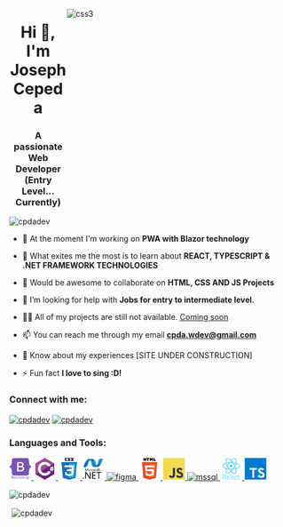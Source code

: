 

<img align="right" width="400" height="400" src="https://github.com/cpdadev/image/blob/main/development-gbceec08d6_640.png" alt="css3" /> </a>
<h1 align="center">Hi 👋, I'm Joseph Cepeda</h1>
<h3 align="center">A passionate Web Developer (Entry Level... Currently)</h3>


<p align="left"> <img src="https://komarev.com/ghpvc/?username=cpdadev&label=Profile%20views&color=0e75b6&style=flat" alt="cpdadev" /> </p>

- 🔭 At the moment I'm working on **PWA with Blazor technology**

- 🌱 What exites me the most is to learn about **REACT, TYPESCRIPT & .NET FRAMEWORK TECHNOLOGIES**

- 👯 Would be awesome to collaborate on **HTML, CSS AND JS Projects**

- 🤝 I’m looking for help with **Jobs for entry to intermediate level.**

- 👨‍💻 All of my projects are still not available. [Coming soon](--)

- 📫 You can reach me through my email **cpda.wdev@gmail.com**

- 📄 Know about my experiences [SITE UNDER CONSTRUCTION]

- ⚡ Fun fact **I love to sing :D!**

<h3 align="left">Connect with me:</h3>
<p align="left">
<a href="https://linkedin.com/in/cpdadev" target="blank"><img align="center" src="https://raw.githubusercontent.com/rahuldkjain/github-profile-readme-generator/master/src/images/icons/Social/linked-in-alt.svg" alt="cpdadev" height="30" width="40" /></a>
<a href="https://instagram.com/cpdadev" target="blank"><img align="center" src="https://raw.githubusercontent.com/rahuldkjain/github-profile-readme-generator/master/src/images/icons/Social/instagram.svg" alt="cpdadev" height="30" width="40" /></a>
</p>

<h3 align="left">Languages and Tools:</h3>
<p align="left"> <a href="https://getbootstrap.com" target="_blank" rel="noreferrer"> <img src="https://raw.githubusercontent.com/devicons/devicon/master/icons/bootstrap/bootstrap-plain-wordmark.svg" alt="bootstrap" width="40" height="40"/> </a> <a href="https://www.w3schools.com/cs/" target="_blank" rel="noreferrer"> <img src="https://raw.githubusercontent.com/devicons/devicon/master/icons/csharp/csharp-original.svg" alt="csharp" width="40" height="40"/> </a> <a href="https://www.w3schools.com/css/" target="_blank" rel="noreferrer"> <img src="https://raw.githubusercontent.com/devicons/devicon/master/icons/css3/css3-original-wordmark.svg" alt="css3" width="40" height="40"/> </a> <a href="https://dotnet.microsoft.com/" target="_blank" rel="noreferrer"> <img src="https://raw.githubusercontent.com/devicons/devicon/master/icons/dot-net/dot-net-original-wordmark.svg" alt="dotnet" width="40" height="40"/> </a> <a href="https://www.figma.com/" target="_blank" rel="noreferrer"> <img src="https://www.vectorlogo.zone/logos/figma/figma-icon.svg" alt="figma" width="40" height="40"/> </a> <a href="https://www.w3.org/html/" target="_blank" rel="noreferrer"> <img src="https://raw.githubusercontent.com/devicons/devicon/master/icons/html5/html5-original-wordmark.svg" alt="html5" width="40" height="40"/> </a> <a href="https://developer.mozilla.org/en-US/docs/Web/JavaScript" target="_blank" rel="noreferrer"> <img src="https://raw.githubusercontent.com/devicons/devicon/master/icons/javascript/javascript-original.svg" alt="javascript" width="40" height="40"/> </a> <a href="https://www.microsoft.com/en-us/sql-server" target="_blank" rel="noreferrer"> <img src="https://www.svgrepo.com/show/303229/microsoft-sql-server-logo.svg" alt="mssql" width="40" height="40"/> </a> <a href="https://reactjs.org/" target="_blank" rel="noreferrer"> <img src="https://raw.githubusercontent.com/devicons/devicon/master/icons/react/react-original-wordmark.svg" alt="react" width="40" height="40"/> </a> <a href="https://www.typescriptlang.org/" target="_blank" rel="noreferrer"> <img src="https://raw.githubusercontent.com/devicons/devicon/master/icons/typescript/typescript-original.svg" alt="typescript" width="40" height="40"/> </a> </p>

<p><img align="center" src="https://github-readme-stats.vercel.app/api/top-langs?username=cpdadev&show_icons=true&locale=en&layout=compact" alt="cpdadev" /></p>

<p>&nbsp;<img align="center" src="https://github-readme-stats.vercel.app/api?username=cpdadev&show_icons=true&locale=en" alt="cpdadev" /></p>
